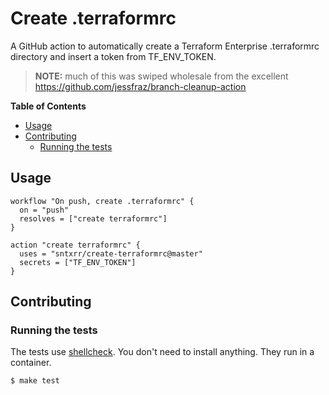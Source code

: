 # Create .terraformrc


A GitHub action to automatically create a Terraform Enterprise .terraformrc directory and insert a token from TF_ENV_TOKEN. 

> **NOTE:** much of this was swiped wholesale from the excellent https://github.com/jessfraz/branch-cleanup-action

**Table of Contents**

<!-- toc -->

- [Usage](#usage)
- [Contributing](#contributing)
  * [Running the tests](#running-the-tests)

<!-- tocstop -->

## Usage

```
workflow "On push, create .terraformrc" {
  on = "push"
  resolves = ["create terraformrc"]
}

action "create terraformrc" {
  uses = "sntxrr/create-terraformrc@master"
  secrets = ["TF_ENV_TOKEN"]
}
```

## Contributing

### Running the tests

The tests use [shellcheck](https://github.com/koalaman/shellcheck). You don't
need to install anything. They run in a container.

```console
$ make test
```